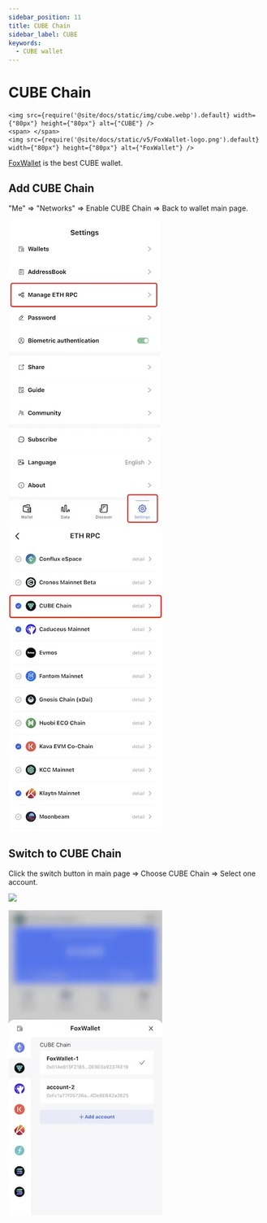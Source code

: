 ```yaml
---
sidebar_position: 11
title: CUBE Chain
sidebar_label: CUBE
keywords:
  - CUBE wallet
---
```


# CUBE Chain
```mdx-code-block
<img src={require('@site/docs/static/img/cube.webp').default} width={"80px"} height={"80px"} alt={"CUBE"} />
<span> </span>
<img src={require('@site/docs/static/v5/FoxWallet-logo.png').default} width={"80px"} height={"80px"} alt={"FoxWallet"} />
```
[FoxWallet](https://foxwallet.com) is the best CUBE wallet.

## Add CUBE Chain

"Me" => "Networks" => Enable CUBE Chain => Back to wallet main page.

![](../img/manage-eth-rpc.webp)![](../img/add-cube.webp)

## Switch to CUBE Chain

Click the switch button in main page => Choose CUBE Chain => Select one account.

<img src="/img/docs/switch-entrance.webp" width="320" />

![](../img/switch-cube.webp)